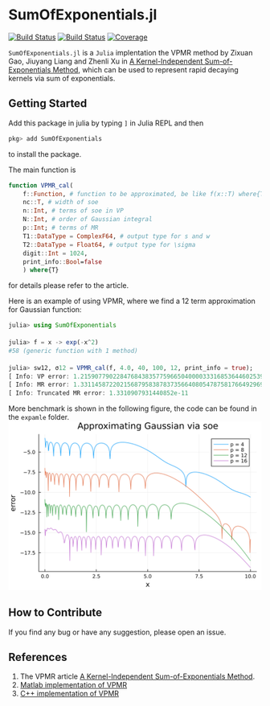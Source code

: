 # SumOfExponentials.jl

[![Build Status](https://github.com/ArrogantGao/VPMR.jl/actions/workflows/CI.yml/badge.svg?branch=main)](https://github.com/ArrogantGao/SumOfExponentials.jl/actions/workflows/CI.yml?query=branch%3Amain)
[![Build Status](https://travis-ci.com/ArrogantGao/VPMR.jl.svg?branch=main)](https://travis-ci.com/ArrogantGao/SumOfExponentials.jl)
[![Coverage](https://codecov.io/gh/ArrogantGao/VPMR.jl/branch/main/graph/badge.svg)](https://codecov.io/gh/ArrogantGao/SumOfExponentials.jl)


`SumOfExponentials.jl` is a `Julia` implentation the VPMR method by Zixuan Gao, Jiuyang Liang and Zhenli Xu in [A Kernel-Independent Sum-of-Exponentials Method](https://link.springer.com/10.1007/s10915-022-01999-1), which can be used to represent rapid decaying kernels via sum of exponentials.

## Getting Started

Add this package in julia by typing `]` in Julia REPL and then
```julia
pkg> add SumOfExponentials
```
to install the package.

The main function is
```julia
function VPMR_cal(
    f::Function, # function to be approximated, be like f(x::T) where{T<:Real}, and make sure it can produce highly accurate result for BigFloat
    nc::T, # width of soe
    n::Int, # terms of soe in VP
    N::Int, # order of Gaussian integral
    p::Int; # terms of MR
    T1::DataType = ComplexF64, # output type for s and w
    T2::DataType = Float64, # output type for \sigma
    digit::Int = 1024,
    print_info::Bool=false
    ) where{T}
```
for details please refer to the article.

Here is an example of using VPMR, where we find a 12 term approximation for Gaussian function:
```julia
julia> using SumOfExponentials

julia> f = x -> exp(-x^2)
#58 (generic function with 1 method)

julia> sw12, σ12 = VPMR_cal(f, 4.0, 40, 100, 12, print_info = true);
[ Info: VP error: 1.2159077902284768438357759665040000333168536446025393484114289668230574315365e-12
[ Info: MR error: 1.331145872202156879583878373566408054787581766492969993446545399873793531071339e-11
[ Info: Truncated MR error: 1.3310907931440852e-11
```

More benchmark is shown in the following figure, the code can be found in the `expamle` folder.
![](examples/Gaussian.png)

## How to Contribute

If you find any bug or have any suggestion, please open an issue.

## References

1. The VPMR article [A Kernel-Independent Sum-of-Exponentials Method](https://link.springer.com/10.1007/s10915-022-01999-1).
2. [Matlab implementation of VPMR](https://github.com/ZXGao97/VPMR)
3. [C++ implementation of VPMR](https://github.com/TLCFEM/vpmr)